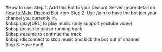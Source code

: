 #How to use:
  Step 1: Add this Bot to your Discord Server (more detail on [How to Make Discord Bot]([https://www.google.com](https://www.upwork.com/resources/how-to-make-discord-bot)https://www.upwork.com/resources/how-to-make-discord-bot) <br>
  Step 2: Use /join to have the bot join your channel you currently in.<br>
              &nbsp /play[URL] to play music (only support youtube video)<br>
              &nbsp /pause to pause running track<br>
              &nbsp /resume to continue the track<br>
              &nbsp /disconnect to stop music and kick the bot out of channel.<br>
  Step 3: Have Fun!!<br>
